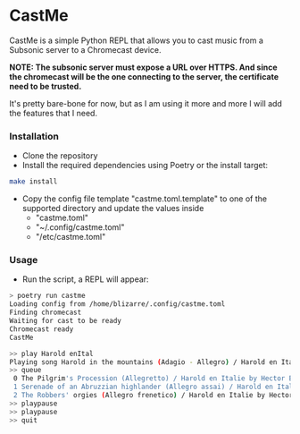 # CastMe

CastMe is a simple Python REPL that allows you to cast music from a Subsonic server to a Chromecast device.

**NOTE: The subsonic server must expose a URL over HTTPS. And since the chromecast will be the one connecting to the server, the certificate need to be trusted.**

It's pretty bare-bone for now, but as I am using it more and more I will add the features that I need.

### Installation
- Clone the repository
- Install the required dependencies using Poetry or the install target:

```bash
make install
```
- Copy the config file template "castme.toml.template" to one of the supported directory and update the values inside
  - "castme.toml"
  - "~/.config/castme.toml"
  - "/etc/castme.toml"


### Usage
- Run the script, a REPL will appear:

```bash
> poetry run castme
Loading config from /home/blizarre/.config/castme.toml
Finding chromecast
Waiting for cast to be ready
Chromecast ready
CastMe

>> play Harold enItal
Playing song Harold in the mountains (Adagio - Allegro) / Harold en Italie by Hector Berlioz
>> queue
 0 The Pilgrim's Procession (Allegretto) / Harold en Italie by Hector Berlioz
 1 Serenade of an Abruzzian highlander (Allegro assai) / Harold en Italie by Hector Berlioz
 2 The Robbers' orgies (Allegro frenetico) / Harold en Italie by Hector Berlioz
>> playpause
>> playpause
>> quit
```
